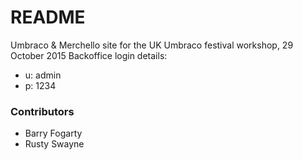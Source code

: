# README #

Umbraco & Merchello site for the UK Umbraco festival workshop, 29 October 2015
Backoffice login details:  

* u: admin
* p: 1234


### Contributors ###

* Barry Fogarty 
* Rusty Swayne